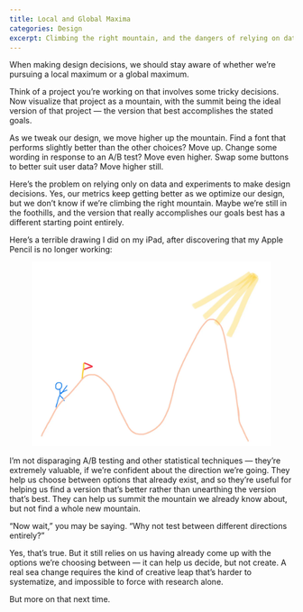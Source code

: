 ```yaml
---
title: Local and Global Maxima
categories: Design
excerpt: Climbing the right mountain, and the dangers of relying on data alone.
---
```


When making design decisions, we should stay aware of whether we’re pursuing a local maximum or a global maximum.

Think of a project you’re working on that involves some tricky decisions. Now visualize that project as a mountain, with the summit being the ideal version of that project — the version that best accomplishes the stated goals.

As we tweak our design, we move higher up the mountain. Find a font that performs slightly better than the other choices? Move up. Change some wording in response to an A/B test? Move even higher. Swap some buttons to better suit user data? Move higher still.

Here’s the problem on relying only on data and experiments to make design decisions. Yes, our metrics keep getting better as we optimize our design, but we don’t know if we’re climbing the right mountain. Maybe we’re still in the foothills, and the version that really accomplishes our goals best has a different starting point entirely.

Here’s a terrible drawing I did on my iPad, after discovering that my Apple Pencil is no longer working:

<figure>
    <img alt="Local and global maxima" src="/assets/img/writing/local-global-maxima.webp" />
</figure>

I’m not disparaging A/B testing and other statistical techniques — they’re extremely valuable, if we’re confident about the direction we’re going. They help us choose between options that already exist, and so they’re useful for helping us find a version that’s better rather than unearthing the version that’s best. They can help us summit the mountain we already know about, but not find a whole new mountain.

“Now wait,” you may be saying. “Why not test between different directions entirely?”

Yes, that’s true. But it still relies on us having already come up with the options we’re choosing between — it can help us decide, but not create. A real sea change requires the kind of creative leap that’s harder to systematize, and impossible to force with research alone.

But more on that next time.